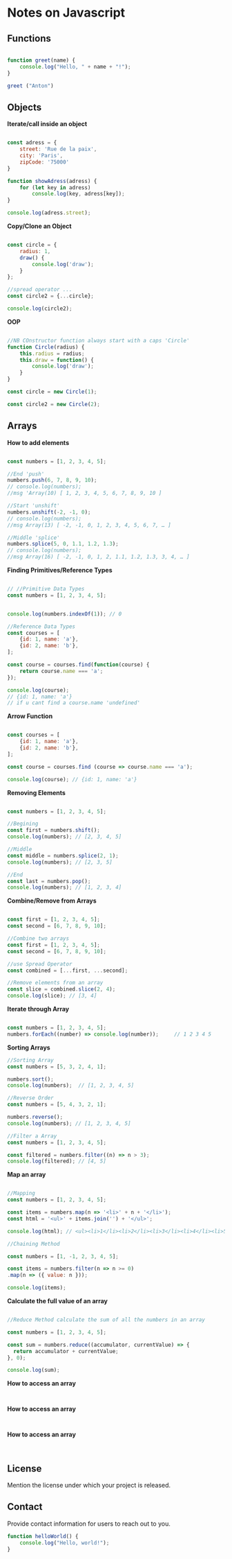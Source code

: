 # Notes on Javascript

## Functions

```javascript 

function greet(name) {
    console.log("Hello, " + name + "!");
}

greet ("Anton")

```

## Objects

**Iterate/call inside an object**
```javascript

const adress = {
    street: 'Rue de la paix',
    city: 'Paris',
    zipCode: '75000'
}

function showAdress(adress) {
    for (let key in adress)
        console.log(key, adress[key]);
}

console.log(adress.street);

```

**Copy/Clone an Object**
```javascript

const circle = {
    radius: 1,
    draw() {
        console.log('draw');
    }
};

//spread operator ...
const circle2 = {...circle};

console.log(circle2);

```

**OOP**
```javascript

//NB COnstructor function always start with a caps 'Circle'
function Circle(radius) {
    this.radius = radius;
    this.draw = function() {
        console.log('draw');
    }
}

const circle = new Circle(1);

const circle2 = new Circle(2);

```

## Arrays

**How to add elements**
```javascript

const numbers = [1, 2, 3, 4, 5];

//End 'push'
numbers.push(6, 7, 8, 9, 10);
// console.log(numbers);
//msg 'Array(10) [ 1, 2, 3, 4, 5, 6, 7, 8, 9, 10 ]

//Start 'unshift'
numbers.unshift(-2, -1, 0);
// console.log(numbers);
//msg Array(13) [ -2, -1, 0, 1, 2, 3, 4, 5, 6, 7, … ]

//Middle 'splice'
numbers.splice(5, 0, 1.1, 1.2, 1.3);
// console.log(numbers);
//msg Array(16) [ -2, -1, 0, 1, 2, 1.1, 1.2, 1.3, 3, 4, … ]

```

**Finding Primitives/Reference Types**
```javascript

// //Primitive Data Types
const numbers = [1, 2, 3, 4, 5];


console.log(numbers.indexOf(1)); // 0

//Reference Data Types
const courses = [
    {id: 1, name: 'a'},
    {id: 2, name: 'b'},
];

const course = courses.find(function(course) {
    return course.name === 'a';
});

console.log(course); 
// {id: 1, name: 'a'} 
// if u cant find a course.name 'undefined'

```
**Arrow Function**
```javascript

const courses = [
    {id: 1, name: 'a'},
    {id: 2, name: 'b'},
];

const course = courses.find (course => course.name === 'a');

console.log(course); // {id: 1, name: 'a'}

```
**Removing Elements**

```javascript

const numbers = [1, 2, 3, 4, 5];

//Begining
const first = numbers.shift();
console.log(numbers); // [2, 3, 4, 5]

//Middle
const middle = numbers.splice(2, 1);
console.log(numbers); // [2, 3, 5]

//End
const last = numbers.pop();
console.log(numbers); // [1, 2, 3, 4]

```
**Combine/Remove from Arrays**

```javascript

const first = [1, 2, 3, 4, 5];
const second = [6, 7, 8, 9, 10];

//Combine two arrays
const first = [1, 2, 3, 4, 5];
const second = [6, 7, 8, 9, 10];

//use Spread Operator
const combined = [...first, ...second];

//Remove elements from an array
const slice = combined.slice(2, 4);
console.log(slice); // [3, 4]

```
**Iterate through Array**

```javascript

const numbers = [1, 2, 3, 4, 5];
numbers.forEach((number) => console.log(number));     // 1 2 3 4 5

```

**Sorting Arrays**
```javascript
//Sorting Array
const numbers = [5, 3, 2, 4, 1];

numbers.sort();
console.log(numbers);  // [1, 2, 3, 4, 5]

//Reverse Order
const numbers = [5, 4, 3, 2, 1];

numbers.reverse();
console.log(numbers); // [1, 2, 3, 4, 5]

//Filter a Array
const numbers = [1, 2, 3, 4, 5];

const filtered = numbers.filter((n) => n > 3);
console.log(filtered); // [4, 5]

```
**Map an array**

```javascript

//Mapping
const numbers = [1, 2, 3, 4, 5];

const items = numbers.map(n => '<li>' + n + '</li>');
const html = '<ul>' + items.join('') + '</ul>';

console.log(html); // <ul><li>1</li><li>2</li><li>3</li><li>4</li><li>5</li></ul>

//Chaining Method

const numbers = [1, -1, 2, 3, 4, 5];

const items = numbers.filter(n => n >= 0)
.map(n => ({ value: n }));

console.log(items);


```

**Calculate the full value of an array**

```javascript

//Reduce Method calculate the sum of all the numbers in an array

const numbers = [1, 2, 3, 4, 5];

const sum = numbers.reduce((accumulator, currentValue) => {
  return accumulator + currentValue;
}, 0);

console.log(sum);

```

**How to access an array**

```javascript



```

**How to access an array**

```javascript



```

**How to access an array**

```javascript



```

## License

Mention the license under which your project is released.

## Contact

Provide contact information for users to reach out to you.


```javascript
function helloWorld() {
    console.log("Hello, world!");
}